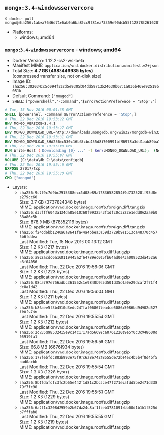 ## `mongo:3.4-windowsservercore`

```console
$ docker pull mongo@sha256:1abea7646d71e6ab0a6ba80cc9f81ea73359e90dcb55f128783261620f54c857
```

-	Platforms:
	-	windows; amd64

### `mongo:3.4-windowsservercore` - windows; amd64

-	Docker Version: 1.12.2-cs2-ws-beta
-	Manifest MIME: `application/vnd.docker.distribution.manifest.v2+json`
-	Total Size: **4.7 GB (4683446935 bytes)**  
	(compressed transfer size, not on-disk size)
-	Image ID: `sha256:302034cc5c094f202d5e9305b04dd59713b24630b6771a036b468e92519b051b`
-	Default Command: `["mongod"]`
-	`SHELL`: `["powershell","-Command","$ErrorActionPreference = 'Stop';"]`

```dockerfile
# Tue, 15 Nov 2016 00:01:58 GMT
SHELL [powershell -Command $ErrorActionPreference = 'Stop';]
# Thu, 22 Dec 2016 19:53:22 GMT
ENV MONGO_VERSION=3.4.1
# Thu, 22 Dec 2016 19:53:27 GMT
ENV MONGO_DOWNLOAD_URL=http://downloads.mongodb.org/win32/mongodb-win32-x86_64-2008plus-ssl-3.4.1-signed.msi
# Thu, 22 Dec 2016 19:53:31 GMT
ENV MONGO_DOWNLOAD_SHA256=c530c16b35cbc455d85700991bf96978a3dd1bab89ba7a11ff360777334e006a
# Thu, 22 Dec 2016 19:55:00 GMT
RUN Write-Host ('Downloading {0} ...' -f $env:MONGO_DOWNLOAD_URL); 	(New-Object System.Net.WebClient).DownloadFile($env:MONGO_DOWNLOAD_URL, 'mongo.msi'); 		Write-Host ('Verifying sha256 ({0}) ...' -f $env:MONGO_DOWNLOAD_SHA256); 	if ((Get-FileHash mongo.msi -Algorithm sha256).Hash -ne $env:MONGO_DOWNLOAD_SHA256) { 		Write-Host 'FAILED!'; 		exit 1; 	}; 		Write-Host 'Installing ...'; 	Start-Process msiexec -Wait 		-ArgumentList @( 			'/i', 			'mongo.msi', 			'/quiet', 			'/qn', 			'INSTALLLOCATION=C:\mongodb', 			'ADDLOCAL=all' 		); 	$env:PATH = 'C:\mongodb\bin;' + $env:PATH; 	[Environment]::SetEnvironmentVariable('PATH', $env:PATH, [EnvironmentVariableTarget]::Machine); 		Write-Host 'Verifying install ...'; 	Write-Host '  mongo --version'; mongo --version; 	Write-Host '  mongod --version'; mongod --version; 		Write-Host 'Removing ...'; 	Remove-Item C:\mongodb\bin\*.pdb -Force; 	Remove-Item C:\windows\installer\*.msi -Force; 	Remove-Item mongo.msi -Force; 		Write-Host 'Complete.';
# Thu, 22 Dec 2016 19:55:07 GMT
VOLUME [C:\data\db C:\data\configdb]
# Thu, 22 Dec 2016 19:55:16 GMT
EXPOSE 27017/tcp
# Thu, 22 Dec 2016 19:55:20 GMT
CMD ["mongod"]
```

-	Layers:
	-	`sha256:9c7f9c7d9bc2915388ecc5d08e89a7583658285469d7325281f95d8ee279cc60`  
		Size: 3.7 GB (3737824348 bytes)  
		MIME: application/vnd.docker.image.rootfs.foreign.diff.tar.gzip
	-	`sha256:d33fff6043a134da85e10360f9932543f1dfc0c3a22e1edd062aa9b088a86c5b`  
		Size: 878.9 MB (878852116 bytes)  
		MIME: application/vnd.docker.image.rootfs.foreign.diff.tar.gzip
	-	`sha256:f24cd6bb1240a6a8641fa44a4bbea3e59d3729b9e1513ca48370c4576b6fddea`  
		Last Modified: Tue, 15 Nov 2016 00:13:12 GMT  
		Size: 1.2 KB (1217 bytes)  
		MIME: application/vnd.docker.image.rootfs.diff.tar.gzip
	-	`sha256:a802acdc6a160119445a2f64789ec065fb64ad0e73a009523da452a6c3f04056`  
		Last Modified: Thu, 22 Dec 2016 19:56:06 GMT  
		Size: 1.2 KB (1223 bytes)  
		MIME: application/vnd.docker.image.rootfs.diff.tar.gzip
	-	`sha256:08da797e756adbc361552c1e9840b9a5d501d35d0a0e29dcaf2f71f4dc8a1d42`  
		Last Modified: Thu, 22 Dec 2016 19:56:04 GMT  
		Size: 1.2 KB (1211 bytes)  
		MIME: application/vnd.docker.image.rootfs.diff.tar.gzip
	-	`sha256:b86aee5f3b4510d3edc247faf06867bea4ce5086a5086bd94902d527790fc74e`  
		Last Modified: Thu, 22 Dec 2016 19:55:54 GMT  
		Size: 1.2 KB (1212 bytes)  
		MIME: application/vnd.docker.image.rootfs.diff.tar.gzip
	-	`sha256:2c755d98532415e9c14c1717ad56699ca076122029e5f0c3c948600d05919fa1`  
		Last Modified: Thu, 22 Dec 2016 19:56:59 GMT  
		Size: 66.8 MB (66761934 bytes)  
		MIME: application/vnd.docker.image.rootfs.diff.tar.gzip
	-	`sha256:178febfdc882b993e75f97c6a8e742f8555de72b84ec4b5b4f8d4bf5bad0acbb`  
		Last Modified: Thu, 22 Dec 2016 19:55:54 GMT  
		Size: 1.2 KB (1226 bytes)  
		MIME: application/vnd.docker.image.rootfs.diff.tar.gzip
	-	`sha256:8b1fdafcfc3fc2b65e442f1d81c2bc3ce47f271ebafdd5be2471d33879f7fc90`  
		Last Modified: Thu, 22 Dec 2016 19:55:53 GMT  
		Size: 1.2 KB (1229 bytes)  
		MIME: application/vnd.docker.image.rootfs.diff.tar.gzip
	-	`sha256:6a2f1c3208d2959b2b67da24c8af1f4eb3781091ebb00d1b1b1f525db7fffab8`  
		Last Modified: Thu, 22 Dec 2016 19:55:55 GMT  
		Size: 1.2 KB (1219 bytes)  
		MIME: application/vnd.docker.image.rootfs.diff.tar.gzip
